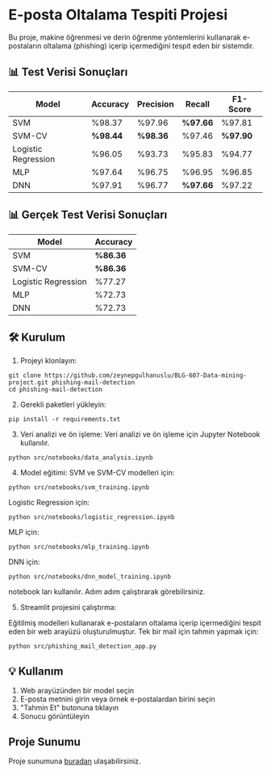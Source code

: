 # E-posta Oltalama Tespiti Projesi

Bu proje, makine öğrenmesi ve derin öğrenme yöntemlerini kullanarak e-postaların oltalama (phishing) içerip içermediğini tespit eden bir sistemdir.


## 📊 Test Verisi Sonuçları

| Model | Accuracy | Precision | Recall | F1-Score |
|-------|----------|-----------|---------|-----------|
| SVM | %98.37 | %97.96 | **%97.66** | %97.81 |
| SVM-CV | **%98.44** | **%98.36** | %97.46 | **%97.90** |
| Logistic Regression | %96.05 | %93.73 | %95.83 | %94.77 |
| MLP | %97.64 | %96.75 | %96.95 | %96.85 |
| DNN | %97.91 | %96.77 | **%97.66** | %97.22 |


## 📊 Gerçek Test Verisi Sonuçları

| Model | Accuracy |
|-------|----------|
| SVM | **%86.36**| 
| SVM-CV | **%86.36** | 
| Logistic Regression | %77.27 |
| MLP | %72.73 |
| DNN | %72.73 |

## 🛠 Kurulum

1. Projeyi klonlayın: 
```
git clone https://github.com/zeynepgulhanuslu/BLG-607-Data-mining-project.git phishing-mail-detection
cd phishing-mail-detection 
```
2. Gerekli paketleri yükleyin:
```
pip install -r requirements.txt
```
3. Veri analizi ve ön işleme:
Veri analizi ve ön işleme için Jupyter Notebook kullanılır. 
```
python src/notebooks/data_analysis.ipynb
```
4. Model eğitimi:
SVM ve SVM-CV modelleri için:
```
python src/notebooks/svm_training.ipynb
```
Logistic Regression için:
```
python src/notebooks/logistic_regression.ipynb
```
MLP için:
```
python src/notebooks/mlp_training.ipynb
```
DNN için:
```
python src/notebooks/dnn_model_training.ipynb
```
notebook ları kullanılır. Adım adım çalıştırarak görebilirsiniz.

5. Streamlit projesini çalıştırma:

Eğitilmiş modelleri kullanarak e-postaların oltalama içerip içermediğini tespit eden bir web arayüzü oluşturulmuştur.
Tek bir mail için tahmin yapmak için:
```
python src/phishing_mail_detection_app.py
```
## 💡 Kullanım

1. Web arayüzünden bir model seçin
2. E-posta metnini girin veya örnek e-postalardan birini seçin
3. "Tahmin Et" butonuna tıklayın
4. Sonucu görüntüleyin

## Proje Sunumu
Proje sunumuna [buradan](https://drive.google.com/file/d/1jaddG0xVQj9hLcyqrqRZaQUU93UExm3v/view?usp=share_link) ulaşabilirsiniz.



